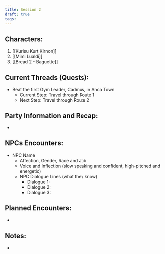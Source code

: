 ```yaml
---
title: Session 2
draft: true
tags:
---
```

## Characters:

1. [[Kurisu Kurt Kirnon]]
2. [[Mimi Lualdi]]
3. [[Bread 2 - Baguette]]

## Current Threads (Quests):
- Beat the first Gym Leader, Cadmus, in Anca Town
	- Current Step: Travel through Route 1
	- Next Step: Travel through Route 2

## Party Information and Recap:
- 

## NPCs Encounters:
- NPC Name
	- Affection, Gender, Race and Job
	- Voice and Inflection (slow speaking and confident, high-pitched and energetic)
	- NPC Dialogue Lines (what they know)
		- Dialogue 1:
		- Dialogue 2:
		- Dialogue 3:

## Planned Encounters:
- 

## Notes:
- 